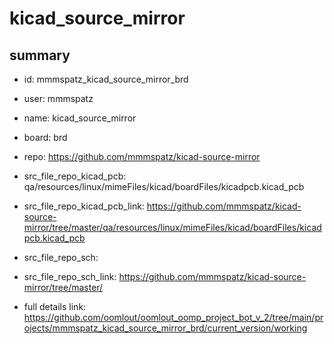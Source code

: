 # kicad_source_mirror
 
## summary 
* id: mmmspatz_kicad_source_mirror_brd
* user: mmmspatz
* name: kicad_source_mirror
* board: brd
* repo: https://github.com/mmmspatz/kicad-source-mirror
* src_file_repo_kicad_pcb: qa/resources/linux/mimeFiles/kicad/boardFiles/kicadpcb.kicad_pcb
* src_file_repo_kicad_pcb_link: https://github.com/mmmspatz/kicad-source-mirror/tree/master/qa/resources/linux/mimeFiles/kicad/boardFiles/kicadpcb.kicad_pcb


* src_file_repo_sch: 
* src_file_repo_sch_link: https://github.com/mmmspatz/kicad-source-mirror/tree/master/
* full details link: https://github.com/oomlout/oomlout_oomp_project_bot_v_2/tree/main/projects/mmmspatz_kicad_source_mirror_brd/current_version/working  







